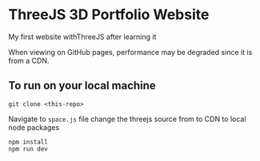 # ThreeJS 3D Portfolio Website

My first website withThreeJS after learning it

When viewing on GitHub pages, performance may be degraded since it is from a CDN.

## To run on your local machine
```git
git clone <this-repo>
```
Navigate to `space.js` file change the threejs source from to CDN to local node packages
```
npm install
npm run dev
```